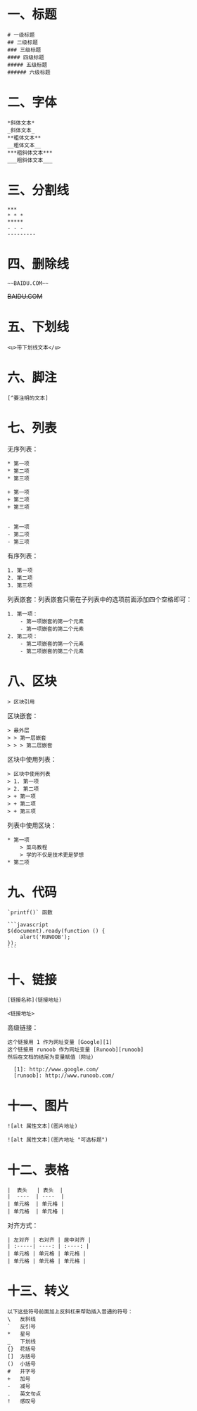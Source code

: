 # 一、标题

```
# 一级标题
## 二级标题
### 三级标题
#### 四级标题
##### 五级标题
###### 六级标题
```

# 二、字体

```
*斜体文本*
_斜体文本_
**粗体文本**
__粗体文本__
***粗斜体文本***
___粗斜体文本___
```

# 三、分割线

```
***
* * *
*****
- - -
---------
```

# 四、删除线

```
~~BAIDU.COM~~
```

~~BAIDU.COM~~

# 五、下划线

```
<u>带下划线文本</u>
```

# 六、脚注

```
[^要注明的文本]
```

# 七、列表

无序列表：

```
* 第一项
* 第二项
* 第三项

+ 第一项
+ 第二项
+ 第三项


- 第一项
- 第二项
- 第三项
```

有序列表：

```
1. 第一项
2. 第二项
3. 第三项
```

列表嵌套：列表嵌套只需在子列表中的选项前面添加四个空格即可：

```
1. 第一项：
    - 第一项嵌套的第一个元素
    - 第一项嵌套的第二个元素
2. 第二项：
    - 第二项嵌套的第一个元素
    - 第二项嵌套的第二个元素
```

# 八、区块

```
> 区块引用
```

区块嵌套：

```
> 最外层
> > 第一层嵌套
> > > 第二层嵌套
```

区块中使用列表：

```
> 区块中使用列表
> 1. 第一项
> 2. 第二项
> + 第一项
> + 第二项
> + 第三项
```

列表中使用区块：

```
* 第一项
    > 菜鸟教程
    > 学的不仅是技术更是梦想
* 第二项
```

# 九、代码

```
`printf()` 函数
```

```
​```javascript
$(document).ready(function () {
    alert('RUNOOB');
});
​```
```

# 十、链接

```
[链接名称](链接地址)
```

```
<链接地址>
```

高级链接：

```
这个链接用 1 作为网址变量 [Google][1]
这个链接用 runoob 作为网址变量 [Runoob][runoob]
然后在文档的结尾为变量赋值（网址）

  [1]: http://www.google.com/
  [runoob]: http://www.runoob.com/
```

# 十一、图片

```
![alt 属性文本](图片地址)
```

```
![alt 属性文本](图片地址 "可选标题")
```

# 十二、表格

```
|  表头   | 表头  |
|  ----  | ----  |
| 单元格  | 单元格 |
| 单元格  | 单元格 |
```

对齐方式：

```
| 左对齐 | 右对齐 | 居中对齐 |
| :-----| ----: | :----: |
| 单元格 | 单元格 | 单元格 |
| 单元格 | 单元格 | 单元格 |
```

# 十三、转义

```
以下这些符号前面加上反斜杠来帮助插入普通的符号：
\   反斜线
`   反引号
*   星号
_   下划线
{}  花括号
[]  方括号
()  小括号
#   井字号
+   加号
-   减号
.   英文句点
!   感叹号
```



